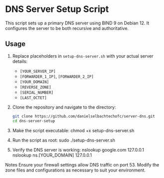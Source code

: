 # DNS Server Setup Script

This script sets up a primary DNS server using BIND 9 on Debian 12. It configures the server to be both recursive and authoritative.

## Usage

1. Replace placeholders in `setup-dns-server.sh` with your actual server details:
   - `[YOUR_SERVER_IP]`
   - `[FORWARDER_1_IP]`, `[FORWARDER_2_IP]`
   - `[YOUR_DOMAIN]`
   - `[REVERSE_ZONE]`
   - `[SERIAL_NUMBER]`
   - `[LAST_OCTET]`


2. Clone the repository and navigate to the directory:

   ```bash
   git clone https://github.com/danielselbachtechofc/server-dns.git
   cd dns-server-setup


3. Make the script executable:
chmod +x setup-dns-server.sh


4. Run the script as root:
sudo ./setup-dns-server.sh


5. Verify the DNS server is working:
nslookup google.com 127.0.0.1
nslookup ns.[YOUR_DOMAIN] 127.0.0.1

Notes
Ensure your firewall settings allow DNS traffic on port 53.
Modify the zone files and configurations as necessary to suit your environment.
